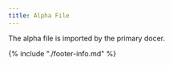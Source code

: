 ```yaml
---
title: Alpha File
---
```


The alpha file is imported by the primary docer.

{% include "./footer-info.md" %}